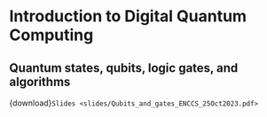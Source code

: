 # Introduction to Digital Quantum Computing

## Quantum states, qubits, logic gates, and algorithms

{download}`Slides <slides/Qubits_and_gates_ENCCS_25Oct2023.pdf>`